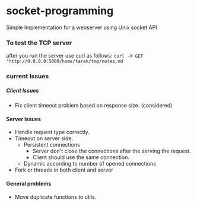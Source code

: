 # socket-programming
Simple Implementation for a webserver using Unix socket API

### To test the TCP server
after you run the server use curl as follows:
``curl -X GET 'http://0.0.0.0:5000/home/tarek/tmp/notes.md``

### current Issues
##### Client Issues

- Fix client timeout problem based on response size. (considered)

#### Server Issues
- Handle request type correctly.
- Timeout on server side.
    * Persistent connections
        * Server don't close the connections after the serving the request.
        * Client should use the same connection.
    * Dynamic according to number of opened connections
- Fork or threads in both client and server

#### General problems
- Move duplicate functions to utils.